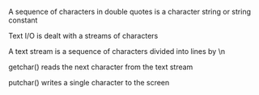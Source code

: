 A sequence of characters in double quotes is a character string or string constant

Text I/O is dealt with a streams of characters

A text stream is a sequence of characters divided into lines by \n

getchar() reads the next character from the text stream

putchar() writes a single character to the screen
